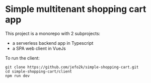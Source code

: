 # Simple multitenant shopping cart app

This project is a monorepo with 2 subprojects:

* a serverless backend app in Typescript
* a SPA web client in VueJs

To run the client:

```
git clone https://github.com/jefo2k/simple-shopping-cart.git
cd simple-shopping-cart/client
npm run dev
```